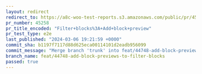 ```yaml
---
layout: redirect
redirect_to: https://a8c-woo-test-reports.s3.amazonaws.com/public/pr/45258/e2e/index.html
pr_number: 45258
pr_title_encoded: "Filter+blocks%3A+Add+block+preview"
pr_test_type: e2e
last_published: "2024-03-06 19:21:59 +0000"
commit_sha: b1197f7117d88d625eca00114101d2eadb956099
commit_message: "Merge branch 'trunk' into feat/44748-add-block-previews-to-filter-blocks"
branch_name: feat/44748-add-block-previews-to-filter-blocks
passed: true
---
```

